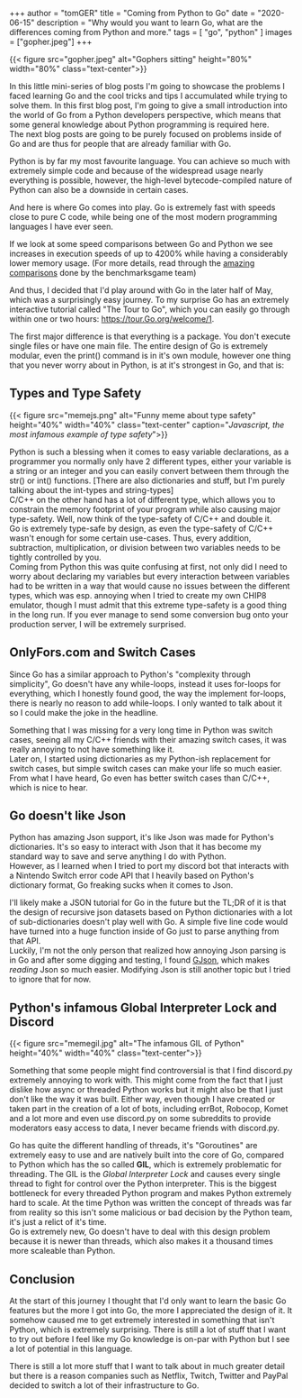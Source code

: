 +++
author = "tomGER"
title = "Coming from Python to Go"
date = "2020-06-15"
description = "Why would you want to learn Go, what are the differences coming from Python and more."
tags = [
    "go",
    "python"
]
images = ["gopher.jpeg"]
+++

{{< figure src="gopher.jpeg" alt="Gophers sitting" height="80%" width="80%" class="text-center">}}

In this little mini-series of blog posts I'm going to showcase the problems I faced learning Go and the cool tricks and tips I accumulated while trying to solve them. In this first blog post, I'm going to give a small introduction into the world of Go from a Python developers perspective, which means that some general knowledge about Python programming is required here.  
The next blog posts are going to be purely focused on problems inside of Go and are thus for people that are already familiar with Go.

Python is by far my most favourite language. You can achieve so much with extremely simple code and because of the widespread usage nearly everything is possible, however, the high-level bytecode-compiled nature of Python can also be a downside in certain cases.

And here is where Go comes into play. Go is extremely fast with speeds close to pure C code, while being one of the most modern programming languages I have ever seen.  

If we look at some speed comparisons between Go and Python we see increases in execution speeds of up to 4200% while having a considerably lower memory usage. (For more details, read through the [amazing comparisons](https://benchmarksgame-team.pages.debian.net/benchmarksgame/fastest/go-python3.html) done by the benchmarksgame team)

And thus, I decided that I'd play around with Go in the later half of May, which was a surprisingly easy journey. To my surprise Go has an extremely interactive tutorial called "The Tour to Go", which you can easily go through within one or two hours: https://tour.Go.org/welcome/1.  

The first major difference is that everything is a package. You don't execute single files or have one main file. The entire design of Go is extremely modular, even the print() command is in it's own module, however one thing that you never worry about in Python, is at it's strongest in Go, and that is:

## Types and Type Safety

{{< figure src="memejs.png" alt="Funny meme about type safety" height="40%" width="40%" class="text-center" caption="*Javascript, the most infamous example of type safety*">}}

Python is such a blessing when it comes to easy variable declarations, as a programmer you normally only have 2 different types, either your variable is a string or an integer and you can easily convert between them through the str() or int() functions. [There are also dictionaries and stuff, but I'm purely talking about the int-types and string-types]   
C/C++ on the other hand has a lot of different type, which allows you to constrain the memory footprint of your program while also causing major type-safety. Well, now think of the type-safety of C/C++ and double it.  
Go is extremely type-safe by design, as even the type-safety of C/C++ wasn't enough for some certain use-cases. Thus, every addition, subtraction, multiplication, or division between two variables needs to be tightly controlled by you.  
Coming from Python this was quite confusing at first, not only did I need to worry about declaring my variables but every interaction between variables had to be written in a way that would cause no issues between the different types, which was esp. annoying when I tried to create my own CHIP8 emulator, though I must admit that this extreme type-safety is a good thing in the long run. If you ever manage to send some conversion bug onto your production server, I will be extremely surprised.  

## OnlyFors.com and Switch Cases

Since Go has a similar approach to Python's "complexity through simplicity", Go doesn't have any while-loops, instead it uses for-loops for everything, which I honestly found good, the way the implement for-loops, there is nearly no reason to add while-loops. I only wanted to talk about it so I could make the joke in the headline.  

Something that I was missing for a very long time in Python was switch cases, seeing all my C/C++ friends with their amazing switch cases, it was really annoying to not have something like it.  
Later on, I started using dictionaries as my Python-ish replacement for switch cases, but simple switch cases can make your life so much easier. From what I have heard, Go even has better switch cases than C/C++, which is nice to hear.

## Go doesn't like Json

Python has amazing Json support, it's like Json was made for Python's dictionaries. It's so easy to interact with Json that it has become my standard way to save and serve anything I do with Python.  
However, as I learned when I tried to port my discord bot that interacts with a Nintendo Switch error code API that I heavily based on Python's dictionary format, Go freaking sucks when it comes to Json.  

I'll likely make a JSON tutorial for Go in the future but the TL;DR of it is that the design of recursive json datasets based on Python dictionaries with a lot of sub-dictionaries doesn't play well with Go. A simple five line code would have turned into a huge function inside of Go just to parse anything from that API.  
Luckily, I'm not the only person that realized how annoying Json parsing is in Go and after some digging and testing, I found [GJson](https://github.com/tidwall/gjson), which makes *reading* Json so much easier. Modifying Json is still another topic but I tried to ignore that for now.

## Python's infamous Global Interpreter Lock and Discord

{{< figure src="memegil.jpg" alt="The infamous GIL of Python" height="40%" width="40%" class="text-center">}}

Something that some people might find controversial is that I find discord.py extremely annoying to work with. This might come from the fact that I just dislike how async or threaded Python works but it might also be that I just don't like the way it was built. Either way, even though I have created or taken part in the creation of a lot of bots, including errBot, Robocop, Komet and a lot more and even use discord.py on some subreddits to provide moderators easy access to data, I never became friends with discord.py.

Go has quite the different handling of threads, it's "Goroutines" are extremely easy to use and are natively built into the core of Go, compared to Python which has the so called **GIL**, which is extremely problematic for threading. The GIL is the *Global Interpreter Lock* and causes every single thread to fight for control over the Python interpreter. This is the biggest bottleneck for every threaded Python program and makes Python extremely hard to scale. At the time Python was written the concept of threads was far from reality so this isn't some malicious or bad decision by the Python team, it's just a relict of it's time.  
Go is extremely new, Go doesn't have to deal with this design problem because it is newer than threads, which also makes it a thousand times more scaleable than Python.

## Conclusion

At the start of this journey I thought that I'd only want to learn the basic Go features but the more I got into Go, the more I appreciated the design of it. It somehow caused me to get extremely interested in something that isn't Python, which is extremely surprising. There is still a lot of stuff that I want to try out before I feel like my Go knowledge is on-par with Python but I see a lot of potential in this language.  

There is still a lot more stuff that I want to talk about in much greater detail but there is a reason companies such as Netflix, Twitch, Twitter and PayPal decided to switch a lot of their infrastructure to Go.